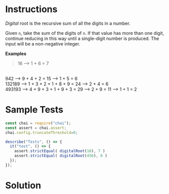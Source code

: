 # **Instructions**

*Digital* root is the recursive sum of all the digits in a number.

Given ``n``, take the sum of the digits of ``n``. If that value has more than one digit, continue reducing in this way until a single-digit number is produced. The input will be a non-negative integer.

**Examples**

>    16  -->  1 + 6 = 7
 <br>
 942  -->  9 + 4 + 2 = 15  -->  1 + 5 = 6
 <br>
 132189  -->  1 + 3 + 2 + 1 + 8 + 9 = 24  -->  2 + 4 = 6
 <br>
 493193  -->  4 + 9 + 3 + 1 + 9 + 3 = 29  -->  2 + 9 = 11  -->  1 + 1 = 2

# **Sample Tests**

```js
const chai = require("chai");
const assert = chai.assert;
chai.config.truncateThreshold=0;

describe("Tests", () => {
  it("test", () => {
    assert.strictEqual( digitalRoot(16), 7 )
    assert.strictEqual( digitalRoot(456), 6 )
  });
});
```

# **Solution**

```js

```
